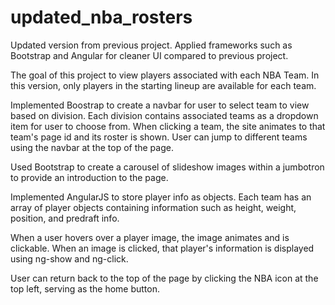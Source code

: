 # updated_nba_rosters

Updated version from previous project.
Applied frameworks such as Bootstrap and
Angular for cleaner UI compared to previous
project. 

The goal of this project to view players 
associated with each NBA Team. In this version, 
only players in the starting lineup are 
available for each team.

Implemented Boostrap to create a navbar
for user to select team to view based
on division. Each division contains
associated teams as a dropdown item
for user to choose from. When clicking 
a team, the site animates to that team's
page id and its roster is shown. User can
jump to different teams using the navbar
at the top of the page.

Used Bootstrap to create a carousel
of slideshow images within a jumbotron
to provide an introduction to the page.

Implemented AngularJS to store player info
as objects. Each team has an array of player 
objects containing information such as height,
weight, position, and predraft info. 

When a user hovers over a player image, the image
animates and is clickable. When an image is clicked,
that player's information is displayed using ng-show
and ng-click. 

User can return back to the top of the page by 
clicking the NBA icon at the top left, serving
as the home button.
